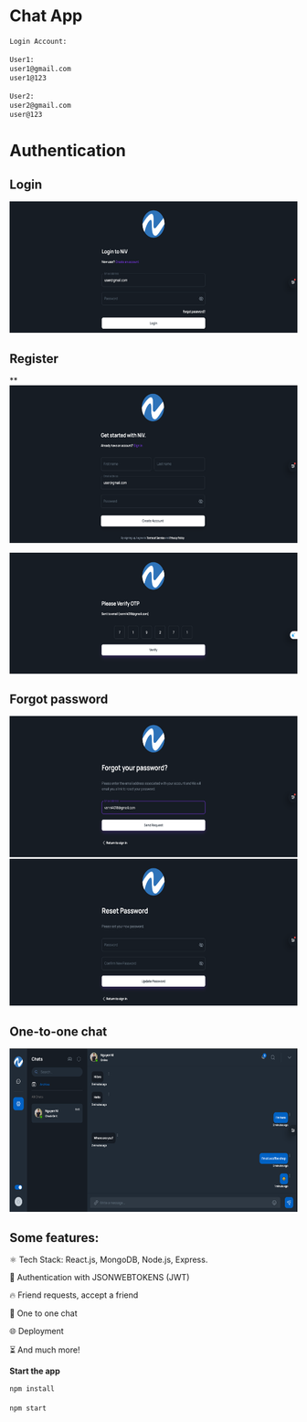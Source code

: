 # Chat App

```
Login Account: 

User1:
user1@gmail.com 
user1@123

User2:
user2@gmail.com 
user@123
```

# Authentication

## Login 
**<img src="./media/image1.png" style="width:6.5in;height:2.4in" />**

## Register  
**<img src="./media/image2.png" style="width:6.5in;height:2.87222in" />

<img src="./media/image3.png" style="width:6.5in;height:2.20625in" />

## Forgot password
<img src="./media/image4.png" style="width:6.5in;height:2.56944in" />  
  
<img src="./media/image5.png" style="width:6.5in;height:2.67778in" />  
  
## One-to-one chat  
<img src="./media/image6.png" style="width:6.5in;height:2.98264in" />  
  
## Some features:  
  
⚛️ Tech Stack: React.js, MongoDB, Node.js, Express.

🔐 Authentication with JSONWEBTOKENS (JWT)

🔥 Friend requests, accept a friend

👥 One to one chat

🌐 Deployment

⏳ And much more!

**Start the app**

```js
npm install

npm start

```
